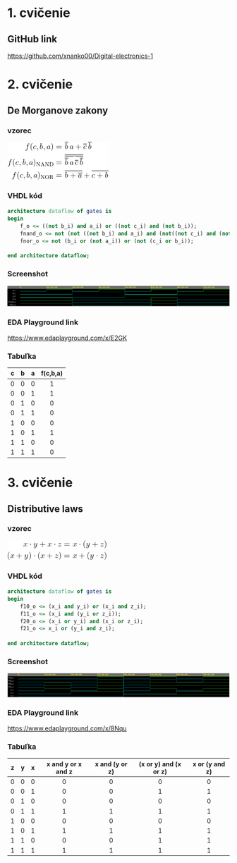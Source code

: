 # 1. cvičenie

## GitHub link

https://github.com/xnanko00/Digital-electronics-1

# 2. cvičenie

## De Morganove zakony

### vzorec

![Vzorce](/Images/01-gates/vzorec1.gif)

### VHDL kód
```VHDL
architecture dataflow of gates is
begin
	f_o <= ((not b_i) and a_i) or ((not c_i) and (not b_i));
    fnand_o <= not (not ((not b_i) and a_i) and (not((not c_i) and (not b_i))));
    fnor_o <= not (b_i or (not a_i)) or (not (c_i or b_i));

end architecture dataflow;
```
### Screenshot

![Screenshot](/Images/01-gates/scr1.png)

### EDA Playground link

https://www.edaplayground.com/x/E2GK

### Tabuľka

| **c** | **b** |**a** | **f(c,b,a)** |
| :-: | :-: | :-: | :-: |
| 0 | 0 | 0 | 1 |
| 0 | 0 | 1 | 1 |
| 0 | 1 | 0 | 0 |
| 0 | 1 | 1 | 0 |
| 1 | 0 | 0 | 0 |
| 1 | 0 | 1 | 1 |
| 1 | 1 | 0 | 0 |
| 1 | 1 | 1 | 0 |
<!--- 
# 3. cvičenie

## Boolova algebra

### vzorec

![Vzorce](/Images/01-gates/vzorec2.gif)

### VHDL kód
```VHDL
architecture dataflow of gates is
begin
	f0_o <= x_i and not(x_i);
    f1_o <= (x_i or not(x_i));
    f2_o <= (x_i or  x_i or  x_i);
    f3_o <= (x_i and x_i and x_i);

end architecture dataflow;
```

### Screenshot

![Screenshot](/Images/01-gates/scr2.png)

### EDA Playground link

https://www.edaplayground.com/x/dGbB

### Tabuľka

|**x** | **x and not x** | **x or not x** | **x or x or x** | **x and x and x** |
| :-: | :-: |  :-: | :-: |  :-: |
| 0 | 0 | 1 | 0 | 0 |
| 1 | 0 | 1 | 1 | 1 |

--->
# 3. cvičenie 

## Distributive laws 

### vzorec

![Vzorce](/Images/01-gates/vzorec3.gif)

### VHDL kód
```VHDL
architecture dataflow of gates is
begin
    f10_o <= (x_i and y_i) or (x_i and z_i);
    f11_o <= (x_i and (y_i or z_i));
    f20_o <= (x_i or y_i) and (x_i or z_i);
    f21_o <= x_i or (y_i and z_i);

end architecture dataflow;
```

### Screenshot

![Screenshot](/Images/01-gates/scr3.png)

### EDA Playground link

https://www.edaplayground.com/x/8Nqu

### Tabuľka


| **z** | **y** |**x** | **x and y or x and z** | **x and (y or z)** | **(x or y) and (x or z)**  | **x or (y and z)**  |
| :-: | :-: | :-: | :-: | :-: | :-: | :-: |
| 0 | 0 | 0 | 0 | 0 | 0 | 0 |
| 0 | 0 | 1 | 0 | 0 | 1 | 1 |
| 0 | 1 | 0 | 0 | 0 | 0 | 0 |
| 0 | 1 | 1 | 1 | 1 | 1 | 1 |
| 1 | 0 | 0 | 0 | 0 | 0 | 0 |
| 1 | 0 | 1 | 1 | 1 | 1 | 1 |
| 1 | 1 | 0 | 0 | 0 | 1 | 1 |
| 1 | 1 | 1 | 1 | 1 | 1 | 1 |